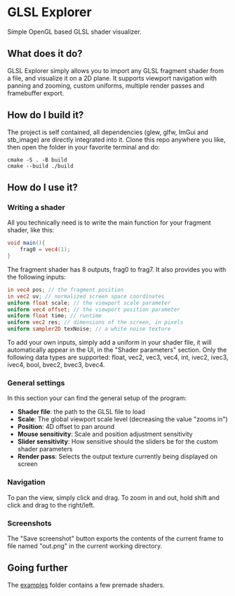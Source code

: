 # GLSL Explorer

Simple OpenGL based GLSL shader visualizer.

## What does it do?

GLSL Explorer simply allows you to import any GLSL fragment shader from a file, 
and visualize it on a 2D plane. It supports viewport navigation with panning and zooming,
custom uniforms, multiple render passes and framebuffer export.

## How do I build it?

The project is self contained, all dependencies (glew, glfw, ImGui and stb_image) are directly integrated into it. Clone this repo anywhere you like, then open the folder in your favorite terminal and do:
```
cmake -S . -B build
cmake --build ./build
```

## How do I use it?

### Writing a shader

All you technically need is to write the main function for your fragment shader, like this:
```glsl
void main(){
    frag0 = vec4(1);
}
```

The fragment shader has 8 outputs, frag0 to frag7. It also provides you with the following inputs:
```glsl
in vec4 pos; // the fragment position
in vec2 uv; // normalized screen space coordinates
uniform float scale; // the viewport scale parameter
uniform vec4 offset; // the viewport position parameter
uniform float time; // runtime
uniform vec2 res; // dimensions of the screen, in pixels
uniform sampler2D texNoise; // a white noise texture
```

To add your own inputs, simply add a uniform in your shader file, it will automatically appear in the UI,
in the "Shader parameters" section.
Only the following data types are supported: float, vec2, vec3, vec4, int, ivec2, ivec3, ivec4, bool,
bvec2, bvec3, bvec4.

### General settings

In this section your can find the general setup of the program:
- **Shader file**: the path to the GLSL file to load
- **Scale**: The global viewport scale level (decreasing the value "zooms in")
- **Position**: 4D offset to pan around
- **Mouse sensitivity**: Scale and position adjustment sensitivity
- **Slider sensitivity**: How sensitive should the sliders be for the custom shader parameters
- **Render pass**: Selects the output texture currently being displayed on screen

### Navigation

To pan the view, simply click and drag. To zoom in and out, hold shift and click and drag to the right/left.

### Screenshots

The "Save screenshot" button exports the contents of the current frame to file named "out.png" in the current working directory.

## Going further

The [examples](examples) folder contains a few premade shaders.